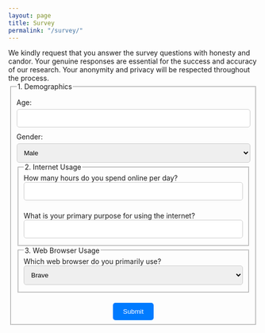 ```yaml
---
layout: page
title: Survey
permalink: "/survey/"
---
```



<body>
     We kindly request that you answer the survey questions with honesty and candor. Your genuine responses are essential for the success and accuracy of our research. Your anonymity and privacy will be respected throughout the process.
    <form action="success.html" method="post" style="max-width: 500px; margin: 0 auto; text-align: left;">
        <!-- Generic information -->
        <fieldset> <legend>1. Demographics</legend>
        <div style="margin: 10px 0;">
            <label for="age" style="display: block; margin-bottom: 5px;">Age:</label>
            <input type="text" name="age" id="age" required style="width: 100%; padding: 10px; border: 1px solid #ccc; border-radius: 5px;">
        </div>
        <div style="margin: 10px 0;">
            <label for="gender" style="display: block; margin-bottom: 5px;">Gender:</label>
            <select name="gender" id="gender" required style="width: 100%; padding: 10px; border: 1px solid #ccc; border-radius: 5px;">
                <option value="male">Male</option>
                <option value="female">Female</option>
                <option value="non-binary">Non-binary</option>
                <option value="other">Other</option>
            </select>
            <!-- Internet Usage -->
        <fieldset>
            <legend>2. Internet Usage</legend>
            <label for="Internet" style="display: block; margin-bottom: 5px;">
                How many hours do you spend online per day?
                <input type="number" name="hours_online" min="0" max="24" required style="width: 100%; padding: 10px; border: 1px solid #ccc; border-radius: 5px;">
            </label>
            <br>
            <label for="Usage" style="display: block; margin-bottom: 5px;">
                What is your primary purpose for using the internet?
                <input type="text" name="internet_purpose" required style="width: 100%; padding: 10px; border: 1px solid #ccc; border-radius: 5px;">
            </label>
        </fieldset>
        <!-- Web Browsers -->
        <fieldset>
            <legend>3. Web Browser Usage</legend>
            <label for="Browser" style="display: block; margin-bottom: 5px;">
                Which web browser do you primarily use?
                <select name="web_browser" required style="width: 100%; padding: 10px; border: 1px solid #ccc; border-radius: 5px;">
                    <option value="brave">Brave</option>
                    <option value="chrome">Chrome</option>
                    <option value="firefox">Firefox</option>
                    <option value="safari">Safari</option>
                    <option value="other">Other</option>
                </select>
            </label>
        </fieldset>
        </div>
        <!-- Add more form fields here -->
        <div style="text-align: center; margin-top: 20px;">
            <input type="submit" value="Submit" style="background-color: #007BFF; color: #fff; border: none; padding: 10px 20px; cursor: pointer; border-radius: 5px;">
        </div>
    </form>
</body>
